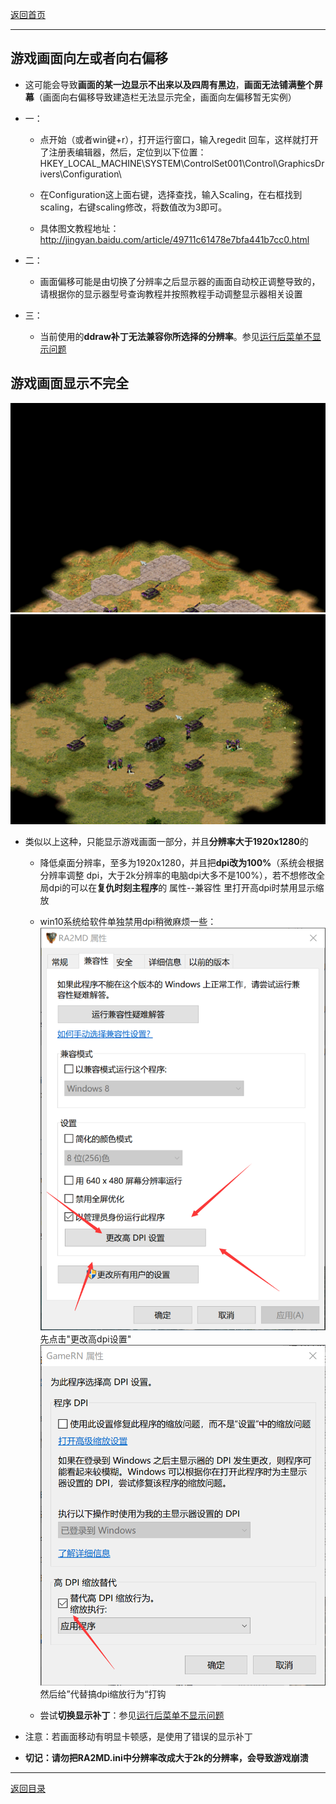 [返回首页](./Home)

***


## 游戏画面向左或者向右偏移

- 这可能会导致**画面的某一边显示不出来以及四周有黑边**，**画面无法铺满整个屏幕**（画面向右偏移导致建造栏无法显示完全，画面向左偏移暂无实例）

- 一：

  - 点开始（或者win键+r），打开运行窗口，输入regedit 回车，这样就打开了注册表编辑器，然后，定位到以下位置： HKEY_LOCAL_MACHINE\\SYSTEM\\ControlSet001\\Control\\GraphicsDrivers\\Configuration\\

  - 在Configuration这上面右键，选择查找，输入Scaling，在右框找到scaling，右键scaling修改，将数值改为3即可。

  - 具体图文教程地址：http://jingyan.baidu.com/article/49711c61478e7bfa441b7cc0.html

- 二：

  - 画面偏移可能是由切换了分辨率之后显示器的画面自动校正调整导致的，请根据你的显示器型号查询教程并按照教程手动调整显示器相关设置

- 三：
   - 当前使用的**ddraw补丁无法兼容你所选择的分辨率**。参见[运行后菜单不显示问题](运行后菜单不显示问题)

## 游戏画面显示不完全
![](./gso1.png) 
![](./gso2.png)
- 类似以上这种，只能显示游戏画面一部分，并且**分辨率大于1920x1280**的

  - 降低桌面分辨率，至多为1920x1280，并且把**dpi改为100%**（系统会根据分辨率调整 dpi，大于2k分辨率的电脑dpi大多不是100%），若不想修改全局dpi的可以在**复仇时刻主程序**的 属性--兼容性 里打开高dpi时禁用显示缩放

  - win10系统给软件单独禁用dpi稍微麻烦一些：![](./gso3.png) 先点击"更改高dpi设置"  ![](./gso4.png) 然后给”代替搞dpi缩放行为“打钩

  - 尝试**切换显示补丁**：参见[运行后菜单不显示问题](运行后菜单不显示问题)

- 注意：若画面移动有明显卡顿感，是使用了错误的显示补丁

- **切记：请勿把RA2MD.ini中分辨率改成大于2k的分辨率，会导致游戏崩溃**





***
[返回目录](./常见问题指南)